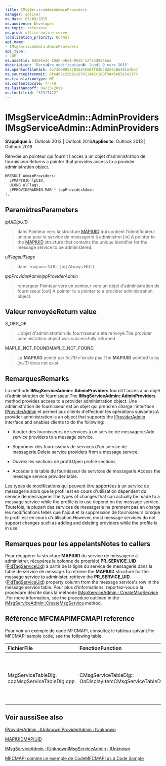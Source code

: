 ```yaml
---
title: IMsgServiceAdminAdminProviders
manager: soliver
ms.date: 03/09/2015
ms.audience: Developer
ms.topic: reference
ms.prod: office-online-server
localization_priority: Normal
api_name:
- IMsgServiceAdmin.AdminProviders
api_type:
- COM
ms.assetid: 0d605e2c-10db-46e1-95d5-12fabd524baa
description: 'Derni�re modification�: lundi 9 mars 2015'
ms.openlocfilehash: 6b7360995a781824b50ff02b5d2dec8e481e7ba7
ms.sourcegitcommit: 8fe462c32b91c87911942c188f3445e85a54137c
ms.translationtype: MT
ms.contentlocale: fr-FR
ms.lasthandoff: 04/23/2019
ms.locfileid: "32317422"
---
```

# <a name="imsgserviceadminadminproviders"></a><span data-ttu-id="04338-103">IMsgServiceAdmin::AdminProviders</span><span class="sxs-lookup"><span data-stu-id="04338-103">IMsgServiceAdmin::AdminProviders</span></span>

  
  
<span data-ttu-id="04338-104">**S’applique à** : Outlook 2013 | Outlook 2016</span><span class="sxs-lookup"><span data-stu-id="04338-104">**Applies to**: Outlook 2013 | Outlook 2016</span></span> 
  
<span data-ttu-id="04338-105">Renvoie un pointeur qui fournit l'accès à un objet d'administration de fournisseur.</span><span class="sxs-lookup"><span data-stu-id="04338-105">Returns a pointer that provides access to a provider administration object.</span></span>
  
```cpp
HRESULT AdminProviders(
  LPMAPIUID lpUID,
  ULONG ulFlags,
  LPPROVIDERADMIN FAR * lppProviderAdmin
);
```

## <a name="parameters"></a><span data-ttu-id="04338-106">Paramètres</span><span class="sxs-lookup"><span data-stu-id="04338-106">Parameters</span></span>

 <span data-ttu-id="04338-107">_lpUID_</span><span class="sxs-lookup"><span data-stu-id="04338-107">_lpUID_</span></span>
  
> <span data-ttu-id="04338-108">dans Pointeur vers la structure [MAPIUID](mapiuid.md) qui contient l'identificateur unique pour le service de messagerie à administrer.</span><span class="sxs-lookup"><span data-stu-id="04338-108">[in] A pointer to the [MAPIUID](mapiuid.md) structure that contains the unique identifier for the message service to be administered.</span></span> 
    
 <span data-ttu-id="04338-109">_ulFlags_</span><span class="sxs-lookup"><span data-stu-id="04338-109">_ulFlags_</span></span>
  
> <span data-ttu-id="04338-110">dans Toujours NULL.</span><span class="sxs-lookup"><span data-stu-id="04338-110">[in] Always NULL.</span></span> 
    
 <span data-ttu-id="04338-111">_lppProviderAdmin_</span><span class="sxs-lookup"><span data-stu-id="04338-111">_lppProviderAdmin_</span></span>
  
> <span data-ttu-id="04338-112">remarquer Pointeur vers un pointeur vers un objet d'administration de fournisseur.</span><span class="sxs-lookup"><span data-stu-id="04338-112">[out] A pointer to a pointer to a provider administration object.</span></span>
    
## <a name="return-value"></a><span data-ttu-id="04338-113">Valeur renvoyée</span><span class="sxs-lookup"><span data-stu-id="04338-113">Return value</span></span>

<span data-ttu-id="04338-114">S_OK</span><span class="sxs-lookup"><span data-stu-id="04338-114">S_OK</span></span> 
  
> <span data-ttu-id="04338-115">L'objet d'administration du fournisseur a été renvoyé.</span><span class="sxs-lookup"><span data-stu-id="04338-115">The provider administration object was successfully returned.</span></span>
    
<span data-ttu-id="04338-116">MAPI_E_NOT_FOUND</span><span class="sxs-lookup"><span data-stu-id="04338-116">MAPI_E_NOT_FOUND</span></span> 
  
> <span data-ttu-id="04338-117">Le **MAPIUID** pointé par _lpUID_ n'existe pas.</span><span class="sxs-lookup"><span data-stu-id="04338-117">The **MAPIUID** pointed to by  _lpUID_ does not exist.</span></span> 
    
## <a name="remarks"></a><span data-ttu-id="04338-118">Remarques</span><span class="sxs-lookup"><span data-stu-id="04338-118">Remarks</span></span>

<span data-ttu-id="04338-119">La méthode **IMsgServiceAdmin:: AdminProviders** fournit l'accès à un objet d'administration de fournisseur.</span><span class="sxs-lookup"><span data-stu-id="04338-119">The **IMsgServiceAdmin::AdminProviders** method provides access to a provider administration object.</span></span> <span data-ttu-id="04338-120">Une administration de fournisseur est un objet qui prend en charge l'interface [IProviderAdmin](iprovideradminiunknown.md) et permet aux clients d'effectuer les opérations suivantes:</span><span class="sxs-lookup"><span data-stu-id="04338-120">A provider administration is an object that supports the [IProviderAdmin](iprovideradminiunknown.md) interface and enables clients to do the following:</span></span> 
  
- <span data-ttu-id="04338-121">Ajouter des fournisseurs de services à un service de messagerie.</span><span class="sxs-lookup"><span data-stu-id="04338-121">Add service providers to a message service.</span></span>
    
- <span data-ttu-id="04338-122">Supprimer des fournisseurs de services d'un service de messagerie.</span><span class="sxs-lookup"><span data-stu-id="04338-122">Delete service providers from a message service.</span></span>
    
- <span data-ttu-id="04338-123">Ouvrez les sections de profil.</span><span class="sxs-lookup"><span data-stu-id="04338-123">Open profile sections.</span></span>
    
- <span data-ttu-id="04338-124">Accéder à la table du fournisseur de services de messagerie.</span><span class="sxs-lookup"><span data-stu-id="04338-124">Access the message service provider table.</span></span>
    
<span data-ttu-id="04338-125">Les types de modifications qui peuvent être apportées à un service de messagerie alors que le profil est en cours d'utilisation dépendent du service de messagerie.</span><span class="sxs-lookup"><span data-stu-id="04338-125">The types of changes that can actually be made to a message service while the profile is in use depend on the message service.</span></span> <span data-ttu-id="04338-126">Toutefois, la plupart des services de messagerie ne prennent pas en charge les modifications telles que l'ajout et la suppression de fournisseurs lorsque le profil est en cours d'utilisation.</span><span class="sxs-lookup"><span data-stu-id="04338-126">However, most message services do not support changes such as adding and deleting providers while the profile is in use.</span></span>
  
## <a name="notes-to-callers"></a><span data-ttu-id="04338-127">Remarques pour les appelants</span><span class="sxs-lookup"><span data-stu-id="04338-127">Notes to callers</span></span>

<span data-ttu-id="04338-128">Pour récupérer la structure **MAPIUID** du service de messagerie à administrer, récupérez la colonne de propriété **PR_SERVICE_UID** ([PidTagServiceUid](pidtagserviceuid-canonical-property.md)) à partir de la ligne du service de messagerie dans la table de service de message.</span><span class="sxs-lookup"><span data-stu-id="04338-128">To retrieve the **MAPIUID** structure for the message service to administer, retrieve the **PR_SERVICE_UID** ([PidTagServiceUid](pidtagserviceuid-canonical-property.md)) property column from the message service's row in the message service table.</span></span> <span data-ttu-id="04338-129">Pour plus d'informations, reportez-vous à la procédure décrite dans la méthode [IMsgServiceAdmin:: CreateMsgService](imsgserviceadmin-createmsgservice.md) .</span><span class="sxs-lookup"><span data-stu-id="04338-129">For more information, see the procedure outlined in the [IMsgServiceAdmin::CreateMsgService](imsgserviceadmin-createmsgservice.md) method.</span></span> 
  
## <a name="mfcmapi-reference"></a><span data-ttu-id="04338-130">Référence MFCMAPI</span><span class="sxs-lookup"><span data-stu-id="04338-130">MFCMAPI reference</span></span>

<span data-ttu-id="04338-131">Pour voir un exemple de code MFCMAPI, consultez le tableau suivant.</span><span class="sxs-lookup"><span data-stu-id="04338-131">For MFCMAPI sample code, see the following table.</span></span>
  
|<span data-ttu-id="04338-132">**Fichier**</span><span class="sxs-lookup"><span data-stu-id="04338-132">**File**</span></span>|<span data-ttu-id="04338-133">**Fonction**</span><span class="sxs-lookup"><span data-stu-id="04338-133">**Function**</span></span>|<span data-ttu-id="04338-134">**Commentaire**</span><span class="sxs-lookup"><span data-stu-id="04338-134">**Comment**</span></span>|
|:-----|:-----|:-----|
|<span data-ttu-id="04338-135">MsgServiceTableDlg. cpp</span><span class="sxs-lookup"><span data-stu-id="04338-135">MsgServiceTableDlg.cpp</span></span>  <br/> |<span data-ttu-id="04338-136">CMsgServiceTableDlg:: OnDisplayItem</span><span class="sxs-lookup"><span data-stu-id="04338-136">CMsgServiceTableDlg::OnDisplayItem</span></span>  <br/> |<span data-ttu-id="04338-137">MFCMAPI utilise la méthode **IMsgServiceAdmin:: AdminProviders** pour ouvrir un objet d'administration de fournisseur pour un service.</span><span class="sxs-lookup"><span data-stu-id="04338-137">MFCMAPI uses the **IMsgServiceAdmin::AdminProviders** method to open a provider administration object for a service.</span></span>  <br/> |
   
## <a name="see-also"></a><span data-ttu-id="04338-138">Voir aussi</span><span class="sxs-lookup"><span data-stu-id="04338-138">See also</span></span>



[<span data-ttu-id="04338-139">IProviderAdmin : IUnknown</span><span class="sxs-lookup"><span data-stu-id="04338-139">IProviderAdmin : IUnknown</span></span>](iprovideradminiunknown.md)
  
[<span data-ttu-id="04338-140">MAPIUID</span><span class="sxs-lookup"><span data-stu-id="04338-140">MAPIUID</span></span>](mapiuid.md)
  
[<span data-ttu-id="04338-141">IMsgServiceAdmin : IUnknown</span><span class="sxs-lookup"><span data-stu-id="04338-141">IMsgServiceAdmin : IUnknown</span></span>](imsgserviceadminiunknown.md)


[<span data-ttu-id="04338-142">MFCMAPI comme un exemple de Code</span><span class="sxs-lookup"><span data-stu-id="04338-142">MFCMAPI as a Code Sample</span></span>](mfcmapi-as-a-code-sample.md)

